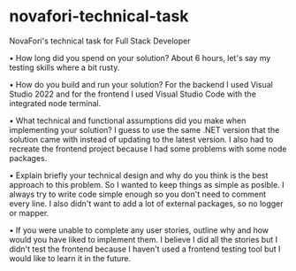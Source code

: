 # novafori-technical-task

NovaFori's technical task for Full Stack Developer

• How long did you spend on your solution?
About 6 hours, let's say my testing skills where a bit rusty.

• How do you build and run your solution?
For the backend I used Visual Studio 2022 and for the frontend I used Visual Studio Code with the integrated node terminal.

• What technical and functional assumptions did you make when implementing your solution?
I guess to use the same .NET version that the solution came with instead of updating to the latest version.
I also had to recreate the frontend project because I had some problems with some node packages.

• Explain briefly your technical design and why do you think is the best approach to this
problem.
So I wanted to keep things as simple as posible. I always try to write code simple enough so you don't need to comment every line.
I also didn't want to add a lot of external packages, so no logger or mapper.

• If you were unable to complete any user stories, outline why and how would you have liked
to implement them.
I believe I did all the stories but I didn't test the frontend because I haven't used a frontend testing tool but I would like to learn it in the future.
